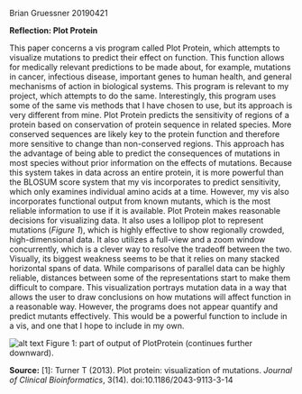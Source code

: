 Brian Gruessner
20190421

**Reflection: Plot Protein**

This paper concerns a vis program called Plot Protein, which attempts to visualize mutations to predict their effect on function. This function allows for medically relevant predictions to be made about, for example, mutations in cancer, infectious disease, important genes to human health, and general mechanisms of action in biological systems. This program is relevant to my project, which attempts to do the same. Interestingly, this program uses some of the same vis methods that I have chosen to use, but its approach is very different from mine.
Plot Protein predicts the sensitivity of regions of a protein based on conservation of protein sequence in related species.  More conserved sequences are likely key to the protein function and therefore more sensitive to change than non-conserved regions.  This approach has the advantage of being able to predict the consequences of mutations in most species without prior information on the effects of mutations.  Because this system takes in data across an entire protein, it is more powerful than the BLOSUM score system that my vis incorporates to predict sensitivity, which only examines individual amino acids at a time. However, my vis also incorporates functional output from known mutants, which is the most reliable information to use if it is available. 
Plot Protein makes reasonable decisions for visualizing data.  It also uses a lollipop plot to represent mutations (*Figure 1*), which is highly effective to show regionally crowded, high-dimensional data. It also utilizes a full-view and a zoom window concurrently, which is a clever way to resolve the tradeoff between the two. Visually, its biggest weakness seems to be that it relies on many stacked horizontal spans of data.  While comparisons of parallel data can be highly reliable, distances between some of the representations start to make them difficult to compare.
This visualization portrays mutation data in a way that allows the user to draw conclusions on how mutations will affect function in a reasonable way.  However, the programs does not appear quantify and predict mutants effectively.  This would be a powerful function to include in a vis, and one that I hope to include in my own.
 

![alt text](https://github.com/bmgruessner/Reflection-20190421/blob/master/R20190421F1.png, "Figure 1")
Figure 1: part of output of PlotProtein (continues further downward).


**Source:**
[1]: Turner T (2013). Plot protein: visualization of mutations. *Journal of Clinical Bioinformatics*, 3(14). doi:10.1186/2043-9113-3-14
